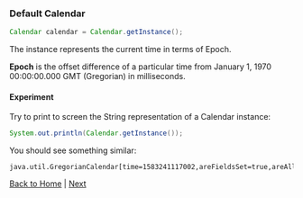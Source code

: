 ### Default Calendar

```java
Calendar calendar = Calendar.getInstance();
```

The instance represents the current time in terms of Epoch.

__Epoch__ is the offset difference of a particular time from January 1, 1970 00:00:00.000 GMT (Gregorian) in milliseconds.

#### Experiment
Try to print to screen the String representation of a Calendar instance:
```java
System.out.println(Calendar.getInstance());
```

You should see something similar:
```text
java.util.GregorianCalendar[time=1583241117002,areFieldsSet=true,areAllFieldsSet=true,lenient=true,zone=sun.util.calendar.ZoneInfo[id="Asia/Manila",offset=28800000,dstSavings=0,useDaylight=false,transitions=10,lastRule=null],firstDayOfWeek=1,minimalDaysInFirstWeek=1,ERA=1,YEAR=2020,MONTH=2,WEEK_OF_YEAR=10,WEEK_OF_MONTH=1,DAY_OF_MONTH=3,DAY_OF_YEAR=63,DAY_OF_WEEK=3,DAY_OF_WEEK_IN_MONTH=1,AM_PM=1,HOUR=9,HOUR_OF_DAY=21,MINUTE=11,SECOND=57,MILLISECOND=2,ZONE_OFFSET=28800000,DST_OFFSET=0]
```

[Back to Home](../../README.md) | [Next](calendar-05-datetime-fields.md)
